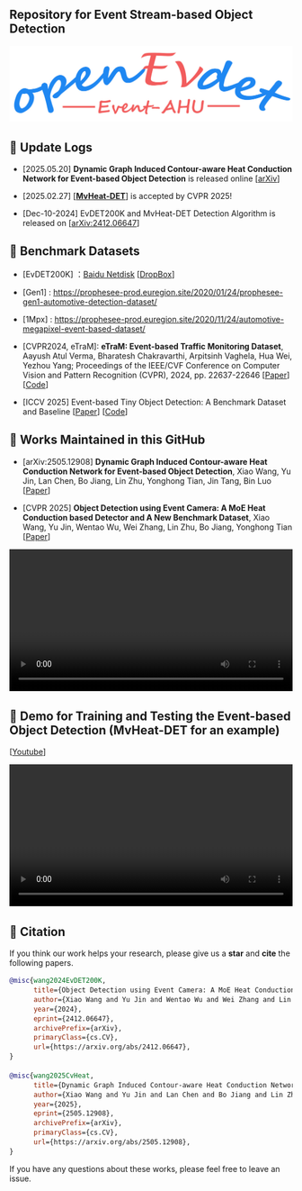 ## Repository for Event Stream-based Object Detection 

<p align="center">
  <img src="https://github.com/Event-AHU/OpenEvDET/blob/main/openevdet_logo.png" alt="EventDET_logo" width="800"/>
</p>


## :dart:  Update Logs 

* [2025.05.20] **Dynamic Graph Induced Contour-aware Heat Conduction Network for Event-based Object Detection** is released online [[arXiv](https://arxiv.org/abs/2505.12908)]

* [2025.02.27] [[**MvHeat-DET**](https://arxiv.org/abs/2412.06647)] is accepted by CVPR 2025!

* [Dec-10-2024] EvDET200K and MvHeat-DET Detection Algorithm is released on [[arXiv:2412.06647](https://arxiv.org/abs/2412.06647)]




## :dart:  Benchmark Datasets

* [EvDET200K] ：[Baidu Netdisk](https://pan.baidu.com/s/1HfkDyVv_dV_lbJGX0cQEVg?pwd=ahue) [[DropBox](https://www.dropbox.com/scl/fo/2x3qf8bcwd6qb4f70fnda/AL2ULrSzZuVgpVlH8RTqhsY?rlkey=hh7k0lqg1tru4iisi0vo12y6x&st=nz4b3c13&dl=0)] 

* [Gen1] : https://prophesee-prod.euregion.site/2020/01/24/prophesee-gen1-automotive-detection-dataset/

* [1Mpx] : https://prophesee-prod.euregion.site/2020/11/24/automotive-megapixel-event-based-dataset/

* [CVPR2024, eTraM]: **eTraM: Event-based Traffic Monitoring Dataset**, Aayush Atul Verma, Bharatesh Chakravarthi, Arpitsinh Vaghela, Hua Wei, Yezhou Yang; Proceedings of the IEEE/CVF Conference on Computer Vision and Pattern Recognition (CVPR), 2024, pp. 22637-22646
  [[Paper](https://openaccess.thecvf.com/content/CVPR2024/html/Verma_eTraM_Event-based_Traffic_Monitoring_Dataset_CVPR_2024_paper.html)]
  [[Code](https://eventbasedvision.github.io/eTraM)]

* [ICCV 2025] Event-based Tiny Object Detection: A Benchmark Dataset and Baseline
  [[Paper](https://arxiv.org/abs/2506.23575)] 
  [[Code](https://github.com/ChenYichen9527/Ev-UAV)] 


## :dart:  Works Maintained in this GitHub 

* [arXiv:2505.12908] **Dynamic Graph Induced Contour-aware Heat Conduction Network for Event-based Object Detection**,
  Xiao Wang, Yu Jin, Lan Chen, Bo Jiang, Lin Zhu, Yonghong Tian, Jin Tang, Bin Luo
  [[Paper](https://arxiv.org/abs/2505.12908)] 
  
* [CVPR 2025] **Object Detection using Event Camera: A MoE Heat Conduction based Detector and A New Benchmark Dataset**, 
  Xiao Wang, Yu Jin, Wentao Wu, Wei Zhang, Lin Zhu, Bo Jiang, Yonghong Tian 
  [[Paper](https://arxiv.org/abs/2412.06647)] 

<div align="center">
  <video src="https://github.com/user-attachments/assets/726df5d5-30b4-4685-8dda-f9e4570804f5" width="100%" poster=""> </video>
</div>





## :dart: Demo for Training and Testing the Event-based Object Detection (MvHeat-DET for an example)
[[Youtube](https://youtu.be/UE2gcTgvYCI?si=8-_vP77Ny6-jDSSM)] 

<div align="center">
  <video src="https://github.com/user-attachments/assets/47e0325f-31a5-47d5-8db7-3f7c5f79ecf9" width="100%" poster=""> </video>
</div>




## :dart:  Citation 

If you think our work helps your research, please give us a **star** and **cite** the following papers. 

```bibtex
@misc{wang2024EvDET200K,
      title={Object Detection using Event Camera: A MoE Heat Conduction based Detector and A New Benchmark Dataset}, 
      author={Xiao Wang and Yu Jin and Wentao Wu and Wei Zhang and Lin Zhu and Bo Jiang and Yonghong Tian},
      year={2024},
      eprint={2412.06647},
      archivePrefix={arXiv},
      primaryClass={cs.CV},
      url={https://arxiv.org/abs/2412.06647}, 
}

@misc{wang2025CvHeat,
      title={Dynamic Graph Induced Contour-aware Heat Conduction Network for Event-based Object Detection}, 
      author={Xiao Wang and Yu Jin and Lan Chen and Bo Jiang and Lin Zhu and Yonghong Tian and Jin Tang and Bin Luo},
      year={2025},
      eprint={2505.12908},
      archivePrefix={arXiv},
      primaryClass={cs.CV},
      url={https://arxiv.org/abs/2505.12908}, 
}
```

If you have any questions about these works, please feel free to leave an issue. 
